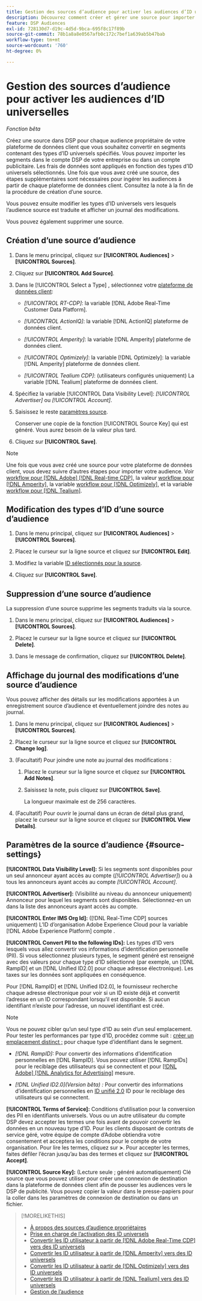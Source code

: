 ```yaml
---
title: Gestion des sources d’audience pour activer les audiences d’ID universelles
description: Découvrez comment créer et gérer une source pour importer des audiences de votre plateforme de données client et les convertir en segments contenant des ID universels.
feature: DSP Audiences
exl-id: 728130d7-d19c-4d5d-9bca-695f8c17f89b
source-git-commit: 78b1a8a8e0567afb0c172c7bef1a639ab5b47bab
workflow-type: tm+mt
source-wordcount: '760'
ht-degree: 0%

---
```


# Gestion des sources d’audience pour activer les audiences d’ID universelles

*Fonction bêta*

Créez une source dans DSP pour chaque audience propriétaire de votre plateforme de données client que vous souhaitez convertir en segments contenant des types d’ID universels spécifiés. Vous pouvez importer les segments dans le compte DSP de votre entreprise ou dans un compte publicitaire. Les frais de données sont appliqués en fonction des types d’ID universels sélectionnés. Une fois que vous avez créé une source, des étapes supplémentaires sont nécessaires pour ingérer les audiences à partir de chaque plateforme de données client. Consultez la note à la fin de la procédure de création d’une source.

Vous pouvez ensuite modifier les types d’ID universels vers lesquels l’audience source est traduite et afficher un journal des modifications.

Vous pouvez également supprimer une source.

## Création d’une source d’audience

<!-- Not sure about this

You can create one source for each combination of universal ID partner and data visibility level.

-->

1. Dans le menu principal, cliquez sur **[!UICONTROL Audiences]** > **[!UICONTROL Sources]**.

1. Cliquez sur **[!UICONTROL Add Source]**.

1. Dans le [!UICONTROL Select a Type] , sélectionnez votre [plateforme de données client](source-about.md):

   * *[!UICONTROL RT-CDP]*: la variable [!DNL Adobe Real-Time Customer Data Platform].

   * *[!UICONTROL ActionIQ]*: la variable [!DNL ActionIQ] plateforme de données client.

   * *[!UICONTROL Amperity]*: la variable [!DNL Amperity] plateforme de données client.

   * *[!UICONTROL Optimizely]*: la variable [!DNL Optimizely]: la variable [!DNL Amperity] plateforme de données client.

   * *[!UICONTROL Tealium CDP]*: (utilisateurs configurés uniquement) La variable [!DNL Tealium] plateforme de données client.

1. Spécifiez la variable [!UICONTROL Data Visibility Level]: *[!UICONTROL Advertiser]* ou *[!UICONTROL Account]*.

1. Saisissez le reste [paramètres source](#source-settings).

   Conserver une copie de la fonction [!UICONTROL Source Key] qui est généré. Vous aurez besoin de la valeur plus tard.

1. Cliquez sur **[!UICONTROL Save]**.

>[!NOTE]
>
>Une fois que vous avez créé une source pour votre plateforme de données client, vous devez suivre d’autres étapes pour importer votre audience. Voir [workflow pour [!DNL Adobe] [!DNL Real-time CDP]](source-adobe-rtcdp.md),<!-- the [workflow for [!DNL ActionIQ]](source-actioniq.md), --> la valeur [workflow pour [!DNL Amperity]](source-amperity.md), la variable [workflow pour [!DNL Optimizely]](source-optimizely.md), et la variable [workflow pour [!DNL Tealium]](source-tealium.md).

## Modification des types d’ID d’une source d’audience

<!-- Clarify this:
All changes to universal IDs translated from the source are applied after you save the the source record. For example, if a new ID is added, any hashed email addresses shared before making the changes aren't converted. Similarly, if an ID is removed, we don't delete any historical data from the segments shared through the source.

OR 

All changes to universal IDs translated from the source are applied after you save the the source record. For example, if you add a new ID type, then we convert hashed email addresses shared before making the changes to the new ID type. Similarly, if you remove an ID type, then we delete any historical IDs of that type from the segments shared through the source.

-->

1. Dans le menu principal, cliquez sur **[!UICONTROL Audiences]** > **[!UICONTROL Sources]**.

1. Placez le curseur sur la ligne source et cliquez sur **[!UICONTROL Edit]**.

1. Modifiez la variable [ID sélectionnés pour la source](#source-settings).

1. Cliquez sur **[!UICONTROL Save]**.

## Suppression d’une source d’audience

La suppression d’une source supprime les segments traduits via la source.<!-- Will performance data for the segment still be available in any types of reports?  If yes, which? -->

1. Dans le menu principal, cliquez sur **[!UICONTROL Audiences]** > **[!UICONTROL Sources]**.

1. Placez le curseur sur la ligne source et cliquez sur **[!UICONTROL Delete]**.

1. Dans le message de confirmation, cliquez sur **[!UICONTROL Delete]**.

## Affichage du journal des modifications d’une source d’audience

Vous pouvez afficher des détails sur les modifications apportées à un enregistrement source d’audience et éventuellement joindre des notes au journal.

1. Dans le menu principal, cliquez sur **[!UICONTROL Audiences]** > **[!UICONTROL Sources]**.

1. Placez le curseur sur la ligne source et cliquez sur **[!UICONTROL Change log]**.

1. (Facultatif) Pour joindre une note au journal des modifications :

   1. Placez le curseur sur la ligne source et cliquez sur **[!UICONTROL Add Notes]**.

   1. Saisissez la note, puis cliquez sur **[!UICONTROL Save]**.

      La longueur maximale est de 256 caractères.

1. (Facultatif) Pour ouvrir le journal dans un écran de détail plus grand, placez le curseur sur la ligne source et cliquez sur **[!UICONTROL View Details]**.

## Paramètres de la source d’audience {#source-settings}

**[!UICONTROL Data Visibility Level]:** Si les segments sont disponibles pour un seul annonceur ayant accès au compte (*[!UICONTROL Advertiser]*) ou à tous les annonceurs ayant accès au compte *[!UICONTROL Account]*.

**[!UICONTROL Advertiser]:** (Visibilité au niveau du annonceur uniquement) Annonceur pour lequel les segments sont disponibles. Sélectionnez-en un dans la liste des annonceurs ayant accès au compte.

**[!UICONTROL Enter IMS Org Id]:** ([!DNL Real-Time CDP] sources uniquement) L’ID d’organisation Adobe Experience Cloud pour la variable [!DNL Adobe Experience Platform] compte .

**[!UICONTROL Convert PII to the following IDs]:** Les types d’ID vers lesquels vous allez convertir vos informations d’identification personnelle (PII). Si vous sélectionnez plusieurs types, le segment généré est renseigné avec des valeurs pour chaque type d’ID sélectionné (par exemple, un [!DNL RampID] et un [!DNL Unified ID2.0] pour chaque adresse électronique). Les taxes sur les données sont appliquées en conséquence.

Pour [!DNL RampID] et [!DNL Unified ID2.0], le fournisseur recherche chaque adresse électronique pour voir si un ID existe déjà et convertit l’adresse en un ID correspondant lorsqu’il est disponible. Si aucun identifiant n’existe pour l’adresse, un nouvel identifiant est créé.

>[!NOTE]
>
>Vous ne pouvez cibler qu’un seul type d’ID au sein d’un seul emplacement. Pour tester les performances par type d’ID, procédez comme suit : [créer un emplacement distinct ;](/help/dsp/campaign-management/placements/placement-create.md) pour chaque type d’identifiant dans le segment.

* *[!DNL RampID]:* Pour convertir des informations d’identification personnelles en [!DNL RampID]. Vous pouvez utiliser [!DNL RampIDs] pour le reciblage des utilisateurs qui se connectent et pour [[!DNL Adobe] [!DNL Analytics for Advertising]](/help/integrations/analytics/overview.md) mesure.

* *[!DNL Unified ID2.0](Version bêta) :* Pour convertir des informations d’identification personnelles en [ID unifié 2.0](https://unifiedid.com) ID pour le reciblage des utilisateurs qui se connectent.

<!-- Later
* *[!DNL ID5] (Beta):* To convert PII to an [!DNL ID5] ID. You can use [!DNL ID5] IDs for retargeting logging-in users and for [[!DNL Adobe] [!DNL Analytics for Advertising]](/help/integrations/analytics/overview.md) measurement.

-->

**[!UICONTROL Terms of Service]:** Conditions d’utilisation pour la conversion des PII en identifiants universels. Vous ou un autre utilisateur du compte DSP devez accepter les termes une fois avant de pouvoir convertir les données en un nouveau type d’ID. Pour les clients disposant de contrats de service géré, votre équipe de compte d’Adobe obtiendra votre consentement et acceptera les conditions pour le compte de votre organisation. Pour lire les termes, cliquez sur **>**. Pour accepter les termes, faites défiler l’écran jusqu’au bas des termes et cliquez sur **[!UICONTROL Accept]**.

**[!UICONTROL Source Key]:** (Lecture seule ; généré automatiquement) Clé source que vous pouvez utiliser pour créer une connexion de destination dans la plateforme de données client afin de pousser les audiences vers le DSP de publicité. Vous pouvez copier la valeur dans le presse-papiers pour la coller dans les paramètres de connexion de destination ou dans un fichier.

>[!MORELIKETHIS]
>
>* [À propos des sources d’audience propriétaires](source-about.md)
>* [Prise en charge de l’activation des ID universels](/help/dsp/audiences/universal-ids.md)
>* [Convertir les ID utilisateur à partir de [!DNL Adobe Real-Time CDP] vers des ID universels](/help/dsp/audiences/sources/source-adobe-rtcdp.md)
>* [Convertir les ID utilisateur à partir de [!DNL Amperity] vers des ID universels](/help/dsp/audiences/sources/source-amperity.md)
>* [Convertir les ID utilisateur à partir de [!DNL Optimizely] vers des ID universels](/help/dsp/audiences/sources/source-optimizely.md)
>* [Convertir les ID utilisateur à partir de [!DNL Tealium] vers des ID universels](/help/dsp/audiences/sources/source-tealium.md)
>* [Gestion de l’audience](/help/dsp/audiences/audience-about.md)
